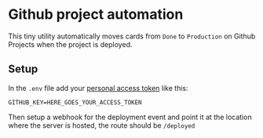 # Github project automation

This tiny utility automatically moves cards from `Done` to `Production` on Github Projects when the project is deployed.

## Setup

In the `.env` file add your [personal access token](https://help.github.com/articles/creating-a-personal-access-token-for-the-command-line/) like this:

```
GITHUB_KEY=HERE_GOES_YOUR_ACCESS_TOKEN
```

Then setup a webhook for the deployment event and point it at the location where the server is hosted, the route should be `/deployed`
